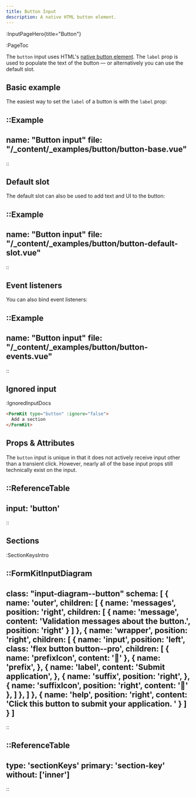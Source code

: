 ```yaml
---
title: Button Input
description: A native HTML button element.
---
```


:InputPageHero{title="Button"}

:PageToc

The `button` input uses HTML's [native button element](https://developer.mozilla.org/en-US/docs/Web/HTML/Element/button). The `label` prop is used to populate the text of the button — or alternatively you can use the default slot.

## Basic example

The easiest way to set the `label` of a button is with the `label` prop:

::Example
---
name: "Button input"
file: "/_content/_examples/button/button-base.vue"
---
::

## Default slot

The default slot can also be used to add text and UI to the button:

::Example
---
name: "Button input"
file: "/_content/_examples/button/button-default-slot.vue"
---
::

## Event listeners

You can also bind event listeners:

::Example
---
name: "Button input"
file: "/_content/_examples/button/button-events.vue"
---
::

## Ignored input

:IgnoredInputDocs


```html
<FormKit type="button" :ignore="false">
  Add a section
</FormKit>
```

## Props & Attributes

The `button` input is unique in that it does not actively receive input other than a transient click. However, nearly all of the base input props still technically exist on the input.

::ReferenceTable
---
input: 'button'
---
::

## Sections

:SectionKeysIntro

::FormKitInputDiagram
---
class: "input-diagram--button"
schema: [
  {
    name: 'outer',
    children: [
      {
        name: 'messages',
        position: 'right',
        children: [
          {
            name: 'message',
            content: 'Validation messages about the button.',
            position: 'right'
          }
        ]
      },
      {
        name: 'wrapper',
        position: 'right',
        children: [
          {
            name: 'input',
            position: 'left',
            class: 'flex button button--pro',
            children: [
              {
                name: 'prefixIcon',
                content: '🤟'
              },
              {
                name: 'prefix',
              },
              {
                name: 'label',
                content: 'Submit application',
              },
              {
                name: 'suffix',
                position: 'right',
              },
              {
                name: 'suffixIcon',
                position: 'right',
                content: '🚀'
              },
            ]
          },
        ]
      },
      {
        name: 'help',
        position: 'right',
        content: 'Click this button to submit your application. '
      }
    ]
  }
]
---
::

::ReferenceTable
---
type: 'sectionKeys'
primary: 'section-key'
without: ['inner']
---
::
